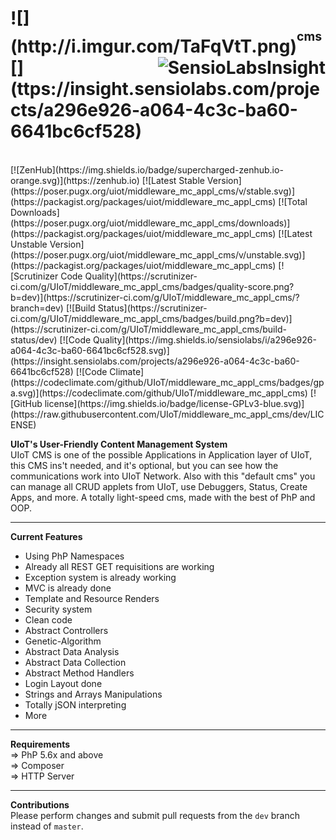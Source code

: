 <h1>![](http://i.imgur.com/TaFqVtT.png)<sup><sup>cms</sup></sup>[<img alt="SensioLabsInsight" src="https://insight.sensiolabs.com/projects/a296e926-a064-4c3c-ba60-6641bc6cf528/big.png" align="right">](ttps://insight.sensiolabs.com/projects/a296e926-a064-4c3c-ba60-6641bc6cf528)<sub><sub><sup></h1></sup></sub></sub>
<br>
[![ZenHub](https://img.shields.io/badge/supercharged-zenhub.io-orange.svg)](https://zenhub.io)
[![Latest Stable Version](https://poser.pugx.org/uiot/middleware_mc_appl_cms/v/stable.svg)](https://packagist.org/packages/uiot/middleware_mc_appl_cms) [![Total Downloads](https://poser.pugx.org/uiot/middleware_mc_appl_cms/downloads)](https://packagist.org/packages/uiot/middleware_mc_appl_cms) [![Latest Unstable Version](https://poser.pugx.org/uiot/middleware_mc_appl_cms/v/unstable.svg)](https://packagist.org/packages/uiot/middleware_mc_appl_cms) [![Scrutinizer Code Quality](https://scrutinizer-ci.com/g/UIoT/middleware_mc_appl_cms/badges/quality-score.png?b=dev)](https://scrutinizer-ci.com/g/UIoT/middleware_mc_appl_cms/?branch=dev) [![Build Status](https://scrutinizer-ci.com/g/UIoT/middleware_mc_appl_cms/badges/build.png?b=dev)](https://scrutinizer-ci.com/g/UIoT/middleware_mc_appl_cms/build-status/dev) [![Code Quality](https://img.shields.io/sensiolabs/i/a296e926-a064-4c3c-ba60-6641bc6cf528.svg)](https://insight.sensiolabs.com/projects/a296e926-a064-4c3c-ba60-6641bc6cf528) [![Code Climate](https://codeclimate.com/github/UIoT/middleware_mc_appl_cms/badges/gpa.svg)](https://codeclimate.com/github/UIoT/middleware_mc_appl_cms) [![GitHub license](https://img.shields.io/badge/license-GPLv3-blue.svg)](https://raw.githubusercontent.com/UIoT/middleware_mc_appl_cms/dev/LICENSE)

<b>UIoT's User-Friendly Content Management System</b><br>
UIoT CMS is one of the possible Applications in Application layer of UIoT, this CMS ins't needed, and it's optional, but you can see how the communications work into UIoT Network. Also with this "default cms" you can manage all CRUD applets from UIoT, use Debuggers, Status, Create Apps, and more. A totally light-speed cms, made with the best of PhP and OOP.

----------------------------------------------------

<b>Current Features</b><br>
- Using PhP Namespaces
- Already all REST GET requisitions are working
- Exception system is already working
- MVC is already done
- Template and Resource Renders
- Security system
- Clean code
- Abstract Controllers
- Genetic-Algorithm
- Abstract Data Analysis
- Abstract Data Collection
- Abstract Method Handlers
- Login Layout done
- Strings and Arrays Manipulations
- Totally jSON interpreting
- More

----------------------------------------------------

<b>Requirements</b><br>
 &#8658; PhP 5.6x and above<br/>
 &#8658; Composer<br/>
 &#8658; HTTP Server<br/>

----------------------------------------------------

<b>Contributions</b><br>
Please perform changes and submit pull requests from the ``dev`` branch instead of ``master``.
